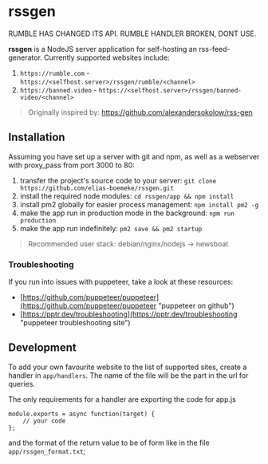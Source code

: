 # rssgen
RUMBLE HAS CHANGED ITS API. RUMBLE HANDLER BROKEN, DONT USE.

**rssgen** is a NodeJS server application for self-hosting an rss-feed-generator.
Currently supported websites include:
1. `https://rumble.com` - `https://<selfhost.server>/rssgen/rumble/<channel>`
2. `https://banned.video` - `https://<selfhost.server>/rssgen/banned-video/<channel>`

> Originally inspired by: <https://github.com/alexandersokolow/rss-gen>

## Installation
Assuming you have set up a server with git and npm, as well as a webserver with proxy_pass from port 3000 to 80:
1. transfer the project's source code to your server: `git clone https://github.com/elias-boemeke/rssgen.git`
2. install the required node modules: `cd rssgen/app && npm install`
3. install pm2 globally for easier process management: `npm install pm2 -g`
4. make the app run in production mode in the background: `npm run production`
5. make the app run indefinitely: `pm2 save && pm2 startup`

> Recommended user stack: debian/nginx/nodejs -> newsboat

### Troubleshooting
If you run into issues with puppeteer, take a look at these resources:
- [https://github.com/puppeteer/puppeteer](https://github.com/puppeteer/puppeteer "puppeteer on github")
- [https://pptr.dev/troubleshooting](https://pptr.dev/troubleshooting "puppeteer troubleshooting site")

## Development
To add your own favourite website to the list of supported sites, create a handler in `app/handlers`.
The name of the file will be the part in the url for queries.

The only requirements for a handler are exporting the code for app.js
```
module.exports = async function(target) {
	// your code
};
```
and the format of the return value to be of form like in the file `app/rssgen_format.txt`;
